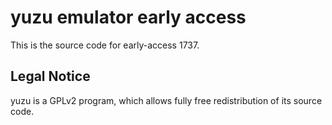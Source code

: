 yuzu emulator early access
=============

This is the source code for early-access 1737.

## Legal Notice

yuzu is a GPLv2 program, which allows fully free redistribution of its source code.